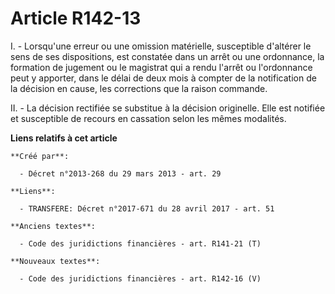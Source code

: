 # Article R142-13

I. - Lorsqu'une erreur ou une omission matérielle, susceptible d'altérer le sens de ses dispositions, est constatée dans un
arrêt ou une ordonnance, la formation de jugement ou le magistrat qui a rendu l'arrêt ou l'ordonnance peut y apporter, dans
le délai de deux mois à compter de la notification de la décision en cause, les corrections que la raison commande. 

II. - La décision rectifiée se substitue à la décision originelle. Elle est notifiée et susceptible de recours en cassation
selon les mêmes modalités.

**Liens relatifs à cet article**

	**Créé par**:

	  - Décret n°2013-268 du 29 mars 2013 - art. 29

	**Liens**:

	  - TRANSFERE: Décret n°2017-671 du 28 avril 2017 - art. 51

	**Anciens textes**:

	  - Code des juridictions financières - art. R141-21 (T)

	**Nouveaux textes**:

	  - Code des juridictions financières - art. R142-16 (V)
